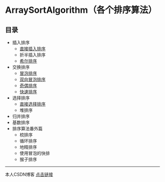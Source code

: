 # ArraySortAlgorithm（各个排序算法）

## 目录

-   插入排序
    -   [直接插入排序](http://blog.csdn.net/lemon_tree12138/article/details/50968422)
    -   折半插入排序
    -   [希尔排序](http://blog.csdn.net/lemon_tree12138/article/details/51127533)
-   交换排序
    -   [冒泡排序](http://blog.csdn.net/lemon_tree12138/article/details/50591859)
    -   [双向冒泡排序](http://blog.csdn.net/lemon_tree12138/article/details/50591859)
    -   [奇偶排序](http://blog.csdn.net/lemon_tree12138/article/details/50605563)
    -   [快速排序](http://blog.csdn.net/lemon_tree12138/article/details/50622744)
-   选择排序
    -   [直接选择排序](http://blog.csdn.net/lemon_tree12138/article/details/51491810)
    -   堆排序
-   归并排序
-   基数排序
-   排序算法番外篇
    -   梳排序
    -   循环排序
    -   地精排序
    -   使用冒泡的快排
    -   猴子排序

----------------------------------------------

本人CSDN博客 [点击链接](http://blog.csdn.net/lemon_tree12138)